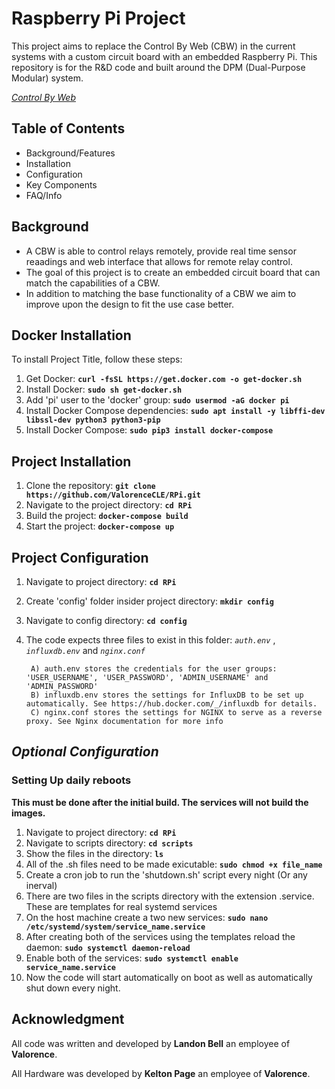 # **Raspberry Pi Project**
This project aims to replace the Control By Web (CBW) in the current systems with a custom circuit board with an embedded Raspberry Pi.
This repository is for the R&D code and built around the DPM (Dual-Purpose Modular) system.

_[Control By Web](https://controlbyweb.com/)_

## **Table of Contents**

- Background/Features
- Installation
- Configuration
- Key Components
- FAQ/Info

## **Background**

- A CBW is able to control relays remotely, provide real time sensor reaadings and web interface that allows for remote relay control.
- The goal of this project is to create an embedded circuit board that can match the capabilities of a CBW.
- In addition to matching the base functionality of a CBW we aim to improve upon the design to fit the use case better.

## **Docker Installation**

To install Project Title, follow these steps:
1. Get Docker: **`curl -fsSL https://get.docker.com -o get-docker.sh`**
2. Install Docker: **`sudo sh get-docker.sh`**
3. Add 'pi' user to the 'docker' group: **`sudo usermod -aG docker pi`**
4. Install Docker Compose dependencies: **`sudo apt install -y libffi-dev libssl-dev python3 python3-pip`**
5. Install Docker Compose: **`sudo pip3 install docker-compose`**

## **Project Installation**

1. Clone the repository: **`git clone https://github.com/ValorenceCLE/RPi.git`**
2. Navigate to the project directory: **`cd RPi`**
3. Build the project: **`docker-compose build`**
4. Start the project: **`docker-compose up`**

## **Project Configuration**

1. Navigate to project directory: **`cd RPi`**
2. Create 'config' folder insider project directory: **`mkdir config`**
3. Navigate to config directory: **`cd config`**
4. The code expects three files to exist in this folder: *`auth.env`* , *`influxdb.env`* and *`nginx.conf`*  

        A) auth.env stores the credentials for the user groups: 'USER_USERNAME', 'USER_PASSWORD', 'ADMIN_USERNAME' and 'ADMIN_PASSWORD'
        B) influxdb.env stores the settings for InfluxDB to be set up automatically. See https://hub.docker.com/_/influxdb for details.
        C) nginx.conf stores the settings for NGINX to serve as a reverse proxy. See Nginx documentation for more info

## ***Optional Configuration***
### Setting Up daily reboots
**This must be done after the initial build. The services will not build the images.**
1. Navigate to project directory: **`cd RPi`**
2. Navigate to scripts directory: **`cd scripts`**
3. Show the files in the directory: **`ls`**
4. All of the .sh files need to be made exicutable: **`sudo chmod +x file_name`**
5. Create a cron job to run the 'shutdown.sh' script every night (Or any inerval)
6. There are two files in the scripts directory with the extension .service. These are templates for real systemd services
7. On the host machine create a two new services: **`sudo nano /etc/systemd/system/service_name.service`**
8. After creating both of the services using the templates reload the daemon: **`sudo systemctl daemon-reload`**
9. Enable both of the services: **`sudo systemctl enable service_name.service`**
10. Now the code will start automatically on boot as well as automatically shut down every night.


## **Acknowledgment**

All code was written and developed by **Landon Bell** an employee of **Valorence**.

All Hardware was developed by **Kelton Page** an employee of **Valorence**.  

